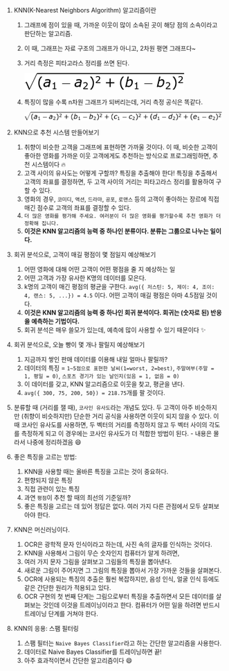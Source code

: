 1. KNN(K-Nearest Neighbors Algorithm) 알고리즘이란
    1. 그래프에 점이 있을 때, 가까운 이웃이 많이 소속된 곳이 해당 점의 소속이라고 판단하는 알고리즘.
    2. 이 때, 그래프는 자료 구조의 그래프가 아니고, 2차원 평면 그래프다~
    3. 거리 측정은 피타고라스 정리를 쓰면 된다.

        ![피타고라스 정리](pitagoras.png)

    4. 특징이 많을 수록 n차원 그래프가 되버리는데, 거리 측정 공식은 똑같다.

        ![피타고라스 정리를 5차원으로](pitagoras-5d.png)

2. KNN으로 추천 시스템 만들어보기
    1. 취향이 비슷한 고객을 그래프에 표현하면 가까울 것이다. 이 때, 비슷한 고객이 좋아한 영화를 가까운 이웃 고객에게도 추천하는 방식으로 프로그래밍하면, 추천 시스템이다 :fire:
    2. 고객 사이의 유사도는 어떻게 구할까? 특징을 추출해야 한다! 특징을 추출해서 고객의 좌표를 결정하면, 두 고객 사이의 거리는 피타고라스 정리를 활용하여 구할 수 있다.
    3. 영화의 경우, `코미디`, `액션`, `드라마`, `공포`, `로맨스` 등의 고객이 좋아하는 장르에 직접 매긴 점수로 고객의 좌표를 결정할 수 있다.
    4. `더 많은 영화를 평가해 주세요. 여러분이 더 많은 영화를 평가할수록 추천 영화가 더 정확해 집니다.`
    5. __이것은 KNN 알고리즘의 능력 중 하나인 분류이다. 분류는 그룹으로 나누는 일이다.__

3. 회귀 분석으로, 고객이 매길 평점이 몇 점일지 예상해보기
    1. 어떤 영화에 대해 어떤 고객이 어떤 평점을 줄 지 예상하는 일
    2. 어떤 고객과 가장 유사한 K명의 데이터를 모은다.
    3. k명의 고객이 매긴 평점의 평균을 구한다. `avg({ 저스틴: 5, 제이: 4, 조이: 4, 랜스: 5, ...}) = 4.5` 이다. 어떤 고객이 매길 평점은 아마 4.5점일 것이다.
    4. __이것은 KNN 알고리즘의 능력 중 하나인 회귀 분석이다. 회귀는 (숫자로 된) 반응을 예측하는 기법이다.__
    5. 회귀 분석은 매우 쓸모가 있는데, 예측에 많이 사용할 수 있기 때문이다 :sparkles:

4. 회귀 분석으로, 오늘 빵이 몇 개나 팔릴지 예상해보기
    1. 지금까지 쌓인 판매 데이터를 이용해 내일 얼마나 팔릴까?
    2. 데이터의 특징 = `1~5점으로 표현한 날씨(1=worst, 2=best)`, `주말여부(주말 = 1, 평일 = 0)`, `스포츠 경기가 있는 날인지(있음 = 1, 없음 = 0)`
    3. 이 데이터를 갖고, KNN 알고리즘으로 이웃을 찾고, 평균을 낸다.
    4. `avg({ 300, 75, 200, 50}) = 218.75`개를 팔 것이다.

5. 분류할 때 (거리를 잴 때), `코사인 유사도`라는 개념도 있다. 두 고객이 아주 비슷하지만 (취향이 비슷하지만) 단순한 거리 공식을 사용하면 이웃이 되지 않을 수 있다. 이 때 코사인 유사도를 사용하면, 두 벡터의 거리를 측정하지 않고 두 벡터 사이의 각도를 측정하게 되고 이 경우에는 코사인 유사도가 더 적합한 방법이 된다. - 내용은 몰라서 나중에 정리하겠음 :smile:

6. 좋은 특징을 고르는 방법:
    1. KNN을 사용할 때는 올바른 특징을 고르는 것이 중요하다.
    2. 편향되지 않은 특징
    3. 직접 관련이 있는 특징
    4. 과연 `평점`이 추천 할 때의 최선의 기준일까?
    5. 좋은 특징을 고르는 데 있어 정답은 없다. 여러 가지 다른 관점에서 모두 살펴보아야 한다.

7. KNN은 머신러닝이다.
    1. OCR은 광학적 문자 인식이라고 하는데, 사진 속의 글자를 인식하는 것이다.
    2. KNN을 사용해서 그림이 무슨 숫자인지 컴퓨터가 알게 하려면,
    3. 여러 가지 문자 그림을 살펴보고 그림들의 특징을 뽑아낸다.
    4. 새로운 그림이 주어지면 그 그림의 특징을 뽑아서 가장 가까운 것들을 살펴본다.
    5. OCR에 사용되는 특징의 추출은 훨씬 복잡하지만, 음성 인식, 얼굴 인식 등에도 같은 간단한 원리가 적용되고 있다.
    6. OCR 구현의 첫 번째 단계는 그림으로부터 특징을 추출하면서 모든 데이터를 살펴보는 것인데 이것을 트레이닝이라고 한다. 컴퓨터가 어떤 일을 하려면 반드시 트레이닝 단계를 거쳐야 한다.

8. KNN의 응용: 스팸 필터링
    1. 스팸 필터는 `Naive Bayes Classifier`라고 하는 간단한 알고리즘을 사용한다.
    2. 데이터로 Naive Bayes Classifier를 트레이닝하면 끝!
    3. 아주 효과적이면서 간단한 알고리즘이다 :smile:
